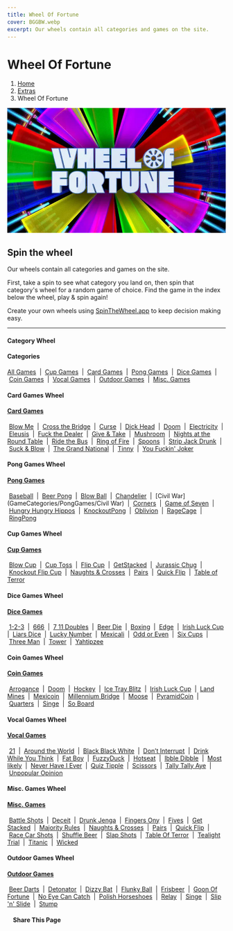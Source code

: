 ```yaml
---
title: Wheel Of Fortune
cover: BGGBW.webp
excerpt: Our wheels contain all categories and games on the site.
---
```


# Wheel Of Fortune

1.  [Home](/)
2.  [Extras](extras)
3.  Wheel Of Fortune

![](/images/wof.webp)

## Spin the wheel

Our wheels contain all categories and games on the site.

First, take a spin to see what category you land on, then spin that category's wheel for a random game of choice. Find the game in the index below the wheel, play & spin again!

Create your own wheels using [SpinTheWheel.app](https://www.spinthewheel.app) to keep decision making easy.

* * *

#### Category Wheel

#### Categories

[All Games](GameCategories/allGames)  |  [Cup Games](GameCategories/CupGames)  |  [Card Games](GameCategories/CardGames)  |  [Pong Games](GameCategories/PongGames)  |  [Dice Games](GameCategories/DiceGames)  |  [Coin Games](GameCategories/CoinGames)  |  [Vocal Games](GameCategories/VocalGames)  |  [Outdoor Games](GameCategories/OutdoorGames)  |  [Misc. Games](GameCategories/MiscGames)

#### Card Games Wheel

#### [Card Games](GameCategories/CardGames)

 [Blow Me](GameCategories/CardGames/BlowMe)  |  [Cross the Bridge](GameCategories/CardGames/CrosstheBridge)  |  [Curse](GameCategories/CardGames/Curse)  |  [Dick Head](GameCategories/CardGames/DickHead)  |  [Doom](GameCategories/CardGames/Doom)  |  [Electricity](GameCategories/CardGames/Electricity)  |  [Eleusis](GameCategories/CardGames/Eleusis)  |  [Fuck the Dealer](GameCategories/CardGames/FucktheDealer)  |  [Give & Take](GameCategories/CardGames/Give&Take)  |  [Mushroom](GameCategories/CardGames/Mushroom)  |  [Nights at the Round Table](GameCategories/CardGames/NightsattheRoundTable)  |  [Ride the Bus](GameCategories/CardGames/RidetheBus)  |  [Ring of Fire](GameCategories/CardGames/RingofFire)  |  [Spoons](GameCategories/CardGames/Spoons)  |  [Strip Jack Drunk](GameCategories/CardGames/StripJackDrunk)  |  [Suck & Blow](GameCategories/CardGames/Suck&Blow)  |  [The Grand National](GameCategories/CardGames/TheGrandNational)  |  [Tinny](GameCategories/CardGames/Tinny)  |  [You Fuckin' Joker](GameCategories/CardGames/YouFuckinJoker) 

#### Pong Games Wheel

#### [Pong Games](GameCategories/PongGames)

 [Baseball](GameCategories/PongGames/Baseball)  |  [Beer Pong](GameCategories/PongGames/BeerPong)  |  [Blow Ball](GameCategories/PongGames/BlowBall)  |  [Chandelier](GameCategories/PongGames/Chandelier)  |  [Civil War](GameCategories/PongGames/Civil War)  |  [Corners](GameCategories/PongGames/Corners)  |  [Game of Seven](GameCategories/PongGames/GameofSeven)  |  [Hungry Hungry Hippos](GameCategories/PongGames/HungryHungryHippos)  |  [KnockoutPong](GameCategories/PongGames/KnockoutPong)  |  [Oblivion](GameCategories/PongGames/Oblivion)  |  [RageCage](GameCategories/PongGames/RageCage)  |  [RingPong](GameCategories/PongGames/RingPong) 

#### Cup Games Wheel

#### [Cup Games](GameCategories/CupGames)

 [Blow Cup](GameCategories/CupGames/BlowCup)  |  [Cup Toss](GameCategories/CupGames/CupToss)  |  [Flip Cup](GameCategories/CupGames/FlipCup)  |  [GetStacked](GameCategories/CupGames/GetStacked)  |  [Jurassic Chug](GameCategories/CupGames/JurassicChug)  |  [Knockout Flip Cup](GameCategories/CupGames/KnockoutFlipCup)  |  [Naughts & Crosses](GameCategories/CupGames/Naughts&Crosses)  |  [Pairs](GameCategories/CupGames/Pairs)  |  [Quick Flip](GameCategories/CupGames/QuickFlip)  |  [Table of Terror](GameCategories/CupGames/TableOfTerror) 

#### Dice Games Wheel

#### [Dice Games](GameCategories/DiceGames)

 [1-2-3](GameCategories/DiceGames/1-2-3)  |  [666](GameCategories/DiceGames/666)  |  [7 11 Doubles](GameCategories/DiceGames/7-11Doubles)  |  [Beer Die](GameCategories/DiceGames/BeerDie)  |  [Boxing](GameCategories/DiceGames/Boxing)  |  [Edge](GameCategories/DiceGames/Edge)  |  [Irish Luck Cup](GameCategories/DiceGames/IrishLuckCup)  |  [Liars Dice](GameCategories/DiceGames/LiarsDice)  |  [Lucky Number](GameCategories/DiceGames/LuckyNumber)  |  [Mexicali](GameCategories/DiceGames/Mexicali)  |  [Odd or Even](GameCategories/DiceGames/OddorEven)  |  [Six Cups](GameCategories/DiceGames/SixCups)  |  [Three Man](GameCategories/DiceGames/ThreeMan)  |  [Tower](GameCategories/DiceGames/Tower)  |  [Yahtipzee](GameCategories/DiceGames/Yahtipzee) 

#### Coin Games Wheel

#### [Coin Games](GameCategories/CoinGames)

 [Arrogance](GameCategories/CoinGames/Arrogance)  |  [Doom](GameCategories/CoinGames/Doom)  |  [Hockey](GameCategories/CoinGames/Hockey)  |  [Ice Tray Blitz](GameCategories/CoinGames/IceTrayBlitz)  |  [Irish Luck Cup](GameCategories/DiceGames/IrishLuckCup)  |  [Land Mines](GameCategories/CoinGames/LandMines)  |  [Mexicoin](GameCategories/CoinGames/Mexicoin)  |  [Millennium Bridge](GameCategories/CoinGames/MillenniumBridge)  |  [Moose](GameCategories/CoinGames/Moose)  |  [PyramidCoin](GameCategories/CoinGames/PyramidCoin)  |  [Quarters](GameCategories/CoinGames/Quarters)  |  [Singe](GameCategories/CoinGames/Singe)  |  [So Board](GameCategories/CoinGames/SoBoard) 

#### Vocal Games Wheel

#### [Vocal Games](GameCategories/VocalGames)

 [21](GameCategories/VocalGames/21)  |  [Around the World](GameCategories/VocalGames/AroundtheWorld)  |  [Black Black White](GameCategories/VocalGames/BlackBlackWhite)  |  [Don’t Interrupt](GameCategories/VocalGames/DontInterrupt)  |  [Drink While You Think](GameCategories/VocalGames/DrinkWhileYouThink)  |  [Fat Boy](GameCategories/VocalGames/FatBoy)  |  [FuzzyDuck](GameCategories/VocalGames/FuzzyDuck)  |  [Hotseat](GameCategories/VocalGames/Hotseat)  |  [Ibble Dibble](GameCategories/VocalGames/IbbleDibble)  |  [Most likely](GameCategories/VocalGames/Mostlikely)  |  [Never Have I Ever](GameCategories/VocalGames/NeverhaveIever)  |  [Quiz Tipple](GameCategories/VocalGames/Quiztipple)  |  [Scissors](GameCategories/VocalGames/Scissors)  |  [Tally Tally Aye](GameCategories/VocalGames/TallyTallyAye)  |  [Unpopular Opinion](GameCategories/VocalGames/UnpopularOpinion) 

#### Misc. Games Wheel

#### [Misc. Games](GameCategories/MiscGames)

 [Battle Shots](GameCategories/MiscGames/Battleshots)  |  [Deceit](GameCategories/MiscGames/Deceit)  |  [Drunk Jenga](GameCategories/MiscGames/DrunkJenga)  |  [Fingers Ony](GameCategories/MiscGames/FingersOn)  |  [Fives](GameCategories/MiscGames/Fives)  |  [Get Stacked](GameCategories/MiscGames/GetStacked)  |  [Majority Rules](GameCategories/MiscGames/MajorityRules)  |  [Naughts & Crosses](GameCategories/MiscGames/Naughts&Crosses)  |  [Pairs](GameCategories/MiscGames/Pairs)  |  [Quick Flip](GameCategories/MiscGames/QuickFlip)  |  [Race Car Shots](GameCategories/MiscGames/RaceCarShots)  |  [Shuffle Beer](GameCategories/MiscGames/ShuffleBeer)  |  [Slap Shots](GameCategories/MiscGames/SlapShots)  |  [Table Of Terror](GameCategories/MiscGames/TableOfTerror)  |  [Tealight Trial](GameCategories/MiscGames/TealightTrial)  |  [Titanic](GameCategories/MiscGames/Titanic)  |  [Wicked](GameCategories/MiscGames/Wicked) 

#### Outdoor Games Wheel

#### [Outdoor Games](GameCategories/OutdoorGames)

 [Beer Darts](GameCategories/OutdoorGames/BeerDarts)  |  [Detonator](GameCategories/OutdoorGames/Detonator)  |  [Dizzy Bat](GameCategories/OutdoorGames/DizzyBat)  |  [Flunky Ball](GameCategories/OutdoorGames/FlunkyBall)  |  [Frisbeer](GameCategories/OutdoorGames/Frisbeer)  |  [Goon Of Fortune](GameCategories/OutdoorGames/GoonOfFortune)  |  [No Eye Can Catch](GameCategories/OutdoorGames/NoEyeCanCatch)  |  [Polish Horseshoes](GameCategories/OutdoorGames/PolishHorseshoes)  |  [Relay](GameCategories/OutdoorGames/Relay)  |  [Singe](GameCategories/CoinGames/Singe)  |  [Slip 'n' Slide](GameCategories/OutdoorGames/Slipnslide)  |  [Stump](GameCategories/OutdoorGames/Stump) 

####     Share This Page

[](https://www.facebook.com/sharer/sharer.php?u=beergogglegames.co.uk/WheelOfFortune)[](https://www.instagram.com/direct/new/)[](https://twitter.com/intent/tweet?url=beergogglegames.co.uk/WheelOfFortune)

